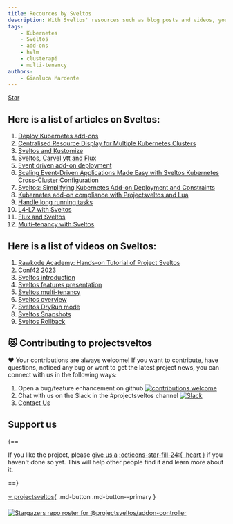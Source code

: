 ```yaml
---
title: Recources by Sveltos
description: With Sveltos' resources such as blog posts and videos, you will discover more about our application that extends the functionality of Cluster API.
tags:
    - Kubernetes
    - Sveltos
    - add-ons
    - helm
    - clusterapi
    - multi-tenancy
authors:
    - Gianluca Mardente
---
```

<a class="github-button" href="https://github.com/projectsveltos/sveltos-manager" data-icon="octicon-star" data-show-count="true" aria-label="Star projectsveltos/sveltos-manager on GitHub">Star</a>

## Here is a list of articles on Sveltos:

1. [Deploy Kubernetes add-ons](https://medium.com/@gianluca.mardente/sveltos-a-solution-to-deploy-kubernetes-add-ons-in-clusterapi-powered-clusters-b9d4b48fc819)
2. [Centralised Resource Display for Multiple Kubernetes Clusters](https://dev.to/gianlucam76/centralized-resource-display-for-multiple-kubernetes-clusters-4ngi)
3. [Sveltos and Kustomize](https://dev.to/gianlucam76/kubernetes-add-ons-management-introducing-kustomize-integration-with-sveltos-2cpn)
4. [Sveltos, Carvel ytt and Flux](https://medium.com/@gianluca.mardente/simplify-kubernetes-resource-management-with-sveltos-carvel-ytt-and-flux-da960298c321)
5. [Event driven add-on deployment](https://medium.com/p/43366ba9894d)
6. [Scaling Event-Driven Applications Made Easy with Sveltos Kubernetes Cross-Cluster Configuration](https://link.medium.com/GEhxO5orKyb)
7. [Sveltos: Simplifying Kubernetes Add-on Deployment and Constraints](https://medium.com/p/13fdfd3d9904)
8. [Kubernetes add-on compliance with Projectsveltos and Lua](https://medium.com/@gianluca.mardente/kubernetes-add-on-compliance-with-projectsveltos-and-lua-940de565b53a)
9. [Handle long running tasks](https://medium.com/@gianluca.mardente/how-to-handle-long-running-tasks-in-kubernetes-reconciliation-loop-3cc04bfa2681)
10. [L4-L7 with Sveltos](https://medium.com/@projectsveltos/how-to-deploy-l4-and-l7-routing-on-multiple-kubernetes-clusters-securely-and-programmatically-930ebe65fa8c)
11. [Flux and Sveltos](https://medium.com/@projectsveltos/flux-and-sveltos-friends-or-enemies-7cdc8fb8f953)
12. [Multi-tenancy with Sveltos](https://medium.com/@gianluca.mardente/kubernetes-multi-tenancy-with-sveltos-8a1b3c2b82c5)

## Here is a list of videos on Sveltos:

1. [Rawkode Academy: Hands-on Tutorial of Project Sveltos](https://www.youtube.com/watch?v=FRYYHAWr0MQ)
2. [Conf42 2023](https://youtu.be/Xi2HvRfaNYI)
3. [Sveltos introduction](https://youtu.be/RyWDz9CXjXs)
4. [Sveltos features presentation](https://www.youtube.com/watch?v=UfrKOPTJRCc)
5. [Sveltos multi-tenancy](https://www.youtube.com/watch?v=m_G9UZ8yduc)
6. [Sveltos overview](https://www.youtube.com/watch?v=Ai5Mr9haWKM&t=4s)
7. [Sveltos DryRun mode](https://www.youtube.com/watch?v=gfWN_QJAL6k&t=86s)
8. [Sveltos Snapshots](https://www.youtube.com/watch?v=ALcp1_Nj9r4)
9. [Sveltos Rollback](https://www.youtube.com/watch?v=sTo6RcWP1BQ&t=16s)

<script async defer src="https://buttons.github.io/buttons.js"></script>

## 😻 Contributing to projectsveltos
❤️ Your contributions are always welcome! If you want to contribute, have questions, noticed any bug or want to get the latest project news, you can connect with us in the following ways:

1. Open a bug/feature enhancement on github [![contributions welcome](https://img.shields.io/badge/contributions-welcome-brightgreen.svg?style=flat)](https://github.com/projectsveltos/sveltos-manager/issues "Contribute to Sveltos: open issues")
2. Chat with us on the Slack in the #projectsveltos channel [![Slack](https://img.shields.io/badge/join%20slack-%23projectsveltos-brighteen)](https://join.slack.com/t/projectsveltos/shared_invite/zt-1hraownbr-W8NTs6LTimxLPB8Erj8Q6Q)
3. [Contact Us](mailto:support@projectsveltos.io)

## Support us

{==

If you like the project, please [give us a](https://github.com/projectsveltos/sveltos-manager "Manage Kubernetes add-ons")  [:octicons-star-fill-24:{ .heart }](https://github.com/projectsveltos/sveltos-manager "Manage Kubernetes add-ons") if you haven't done so yet. This will help other people find it and learn more about it.

==}

[:star: projectsveltos](https://github.com/projectsveltos/sveltos-manager "Manage Kubernetes add-ons"){ .md-button .md-button--primary }

[![Stargazers repo roster for @projectsveltos/addon-controller](https://reporoster.com/stars/projectsveltos/addon-controller "Manage Kubernetes add-ons")](https://github.com/projectsveltos/addon-controller/stargazers)
